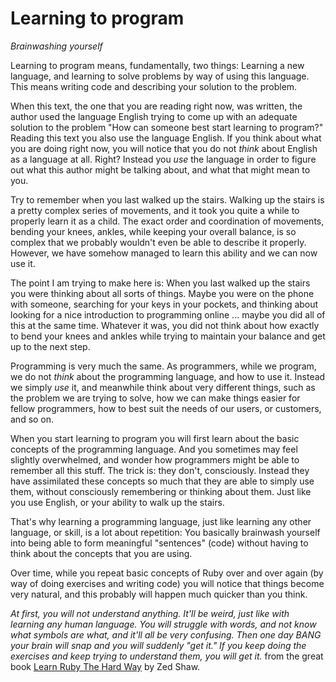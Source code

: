 # Learning to program

*Brainwashing yourself*

Learning to program means, fundamentally, two things: Learning a new language,
and learning to solve problems by way of using this language. This means writing
code and describing your solution to the problem.

When this text, the one that you are reading right now, was written, the author
used the language English trying to come up with an adequate solution to the
problem "How can someone best start learning to program?" Reading this text you also
use the language English. If you think about what you are doing right now, you
will notice that you do not *think* about English as a language at all. Right?
Instead you *use* the language in order to figure out what this author might be
talking about, and what that might mean to you.

Try to remember when you last walked up the stairs. Walking up the stairs is a
pretty complex series of movements, and it took you quite a while to properly
learn it as a child. The exact order and coordination of movements, bending
your knees, ankles, while keeping your overall balance, is so complex that we
probably wouldn't even be able to describe it properly. However, we have somehow
managed to learn this ability and we can now use it.

The point I am trying to make here is: When you last walked up the stairs
you were thinking about all sorts of things. Maybe you were on the phone
with someone, searching for your keys in your pockets, and thinking about looking for
a nice introduction to programming online ... maybe you did all of this at the
same time. Whatever it was, you did not think about how exactly to bend your
knees and ankles while trying to maintain your balance and get up to the next
step.

Programming is very much the same. As programmers, while we program, we do
not *think* about the programming language, and how to use it. Instead we
simply *use* it, and meanwhile think about very different things, such as the
problem we are trying to solve, how we can make things easier for fellow
programmers, how to best suit the needs of our users, or customers, and so on.

When you start learning to program you will first learn about the basic
concepts of the programming language. And you sometimes may feel slightly
overwhelmed, and wonder how programmers might be able to remember all this
stuff. The trick is: they don't, consciously. Instead they have assimilated
these concepts so much that they are able to simply use them, without
consciously remembering or thinking about them. Just like you use English,
or your ability to walk up the stairs.

That's why learning a programming language, just like learning any other
language, or skill, is a lot about repetition: You basically brainwash yourself
into being able to form meaningful "sentences" (code) without having to think
about the concepts that you are using.

Over time, while you repeat basic concepts of Ruby over and over again (by
way of doing exercises and writing code) you will notice that things become
very natural, and this probably will happen much quicker than you think.

*At first, you will not understand anything. It'll be weird, just like with
learning any human language. You will struggle with words, and not know what
symbols are what, and it'll all be very confusing. Then one day BANG your brain
will snap and you will suddenly "get it." If you keep doing the exercises and
keep trying to understand them, you will get it.* from the great book [Learn
Ruby The Hard Way](http://learnrubythehardway.org/book/intro.html) by Zed Shaw.

